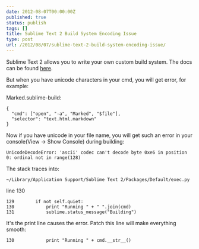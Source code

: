 ```yaml
---
date: 2012-08-07T00:00:00Z
published: true
status: publish
tags: []
title: Sublime Text 2 Build System Encoding Issue
type: post
url: /2012/08/07/sublime-text-2-build-system-encoding-issue/
---
```


Sublime Text 2 allows you to write your own custom build system. The docs can be found [here](http://sublimetext.info/docs/en/reference/build_systems.html).

But when you have unicode characters in your cmd, you will get error, for example:

Marked.sublime-build:

    {
      "cmd": ["open", "-a", "Marked", "$file"],
      "selector": "text.html.markdown"
    }

Now if you have unicode in your file name, you will get such an error in your console(View -> Show Console) during building:

    UnicodeDecodeError: 'ascii' codec can't decode byte 0xe6 in position 0: ordinal not in range(128)

The stack traces into:

    ~/Library/Application Support/Sublime Text 2/Packages/Default/exec.py

line 130

    129        if not self.quiet:            
    130            print "Running " + " ".join(cmd)
    131            sublime.status_message("Building")

It's the print line causes the error. Patch this line will make everything smooth:

    130            print "Running " + cmd.__str__()

